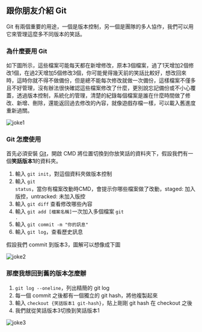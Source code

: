 ## 跟你朋友介紹 Git

Git 有兩個重要的用途，一個是版本控制，另一個是團隊的多人協作，我們可以用它來管理這麼多不同版本的笑話。

### 為什麼要用 Git

如下圖所示，這些檔案可能每天都在新增修改，原本3個檔案，過了1天增加2個修改1個，在過2天增加5個修改3個，你可能覺得幾天前的笑話比較好，想改回來時，這時你就不得不做備份，但是總不能每次修改就做一次備份，這樣檔案不僅多且不好管理，沒有辦法很快確認這些檔案修改了什麼，更別說忘記備份或不小心覆蓋，透過版本控制，系統化的管理，清楚的紀錄每個檔案是誰在什麼時間做了修改、新增、刪除，還能返回過去修改的內容，就像遊戲存檔一樣，可以載入舊進度重新過關。

![joke1](https://i.imgur.com/kK3lJ4E.jpg)
<!--div class="mermaid">
    graph LR
    c_1(版本1 共3個檔案)-- 過了1天 ---c_2(版本2 共5個笑話)-- 過了2天 --- C_3(版本3 10個笑話) -- 過了7天 --- c_4(版本4 20個笑話)
</div-->

### Git 怎麼使用

首先必須安裝 [Git](https://git-scm.com/download)，開啟 CMD 將位置切換到你放笑話的資料夾下，假設我們有一個**笑話版本1**的資料夾。

1. 輸入 <code>git init</code>，對這個資料夾做版本控制
2. 輸入 <code>git status</code>，當你有檔案改動時CMD，會提示你哪些檔案做了改動，staged: 加入版控，untracked: 未加入版控
3. 輸入 <code>git diff</code> 查看修改哪些內容
4. 輸入 <code>git add [檔案名稱]</code>一次加入多個檔案 <code>git .</code>
5. 輸入 <code>git commit -m "你的訊息"</code>
6. 輸入 <code>git log</code>，查看歷史訊息</p>

<p>假設我們 commit 到版本3，圖解可以想像成下圖</p>

![joke2](https://i.imgur.com/0u0WpRM.jpg)
<!--div class="mermaid">
    graph LR
    j_1(笑話 版本1) --過了1天--- j_2(笑話 版本2) --過了2天--- j_3(笑話版本 3):::joke

    classDef joke fill #227d51, color: #fff
</div-->

### 那麼我想回到舊的版本怎麼辦

1. `git log --oneline`，列出精簡的 git log
2. 每一個 commit 之後都有一個獨立的 git hash，將他複製起來
3. 輸入 `checkout {笑話版本1 git-hash}`，貼上剛剛 git hash 在 checkout 之後
4. 我們就從笑話版本3切換到笑話版本1

![joke3](https://i.imgur.com/jKXbrmv.jpg)
<!--div class="mermaid">
    graph LR
    j_1(笑話 版本1):::joke --- j_2(笑話 版本2) --- j_3(笑話版本 3) -- checkout --- j_1

    classDef joke fill #f00, color: #fff
</div-->
